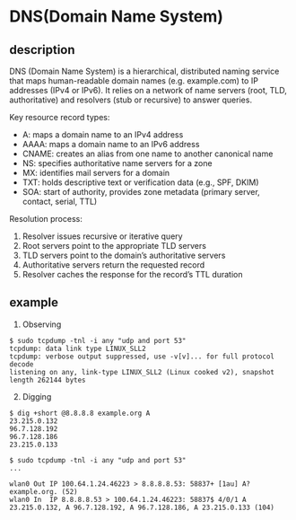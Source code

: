 # DNS(Domain Name System)

## description

DNS (Domain Name System) is a hierarchical, distributed naming service that maps human-readable domain names (e.g. example.com) to IP addresses (IPv4 or IPv6). It relies on a network of name servers (root, TLD, authoritative) and resolvers (stub or recursive) to answer queries.

Key resource record types:
- A: maps a domain name to an IPv4 address  
- AAAA: maps a domain name to an IPv6 address  
- CNAME: creates an alias from one name to another canonical name  
- NS: specifies authoritative name servers for a zone  
- MX: identifies mail servers for a domain  
- TXT: holds descriptive text or verification data (e.g., SPF, DKIM)  
- SOA: start of authority, provides zone metadata (primary server, contact, serial, TTL)

Resolution process:
1. Resolver issues recursive or iterative query  
2. Root servers point to the appropriate TLD servers  
3. TLD servers point to the domain’s authoritative servers  
4. Authoritative servers return the requested record  
5. Resolver caches the response for the record’s TTL duration

## example

1. Observing
```
$ sudo tcpdump -tnl -i any "udp and port 53"
tcpdump: data link type LINUX_SLL2
tcpdump: verbose output suppressed, use -v[v]... for full protocol decode
listening on any, link-type LINUX_SLL2 (Linux cooked v2), snapshot length 262144 bytes
```

2. Digging
```
$ dig +short @8.8.8.8 example.org A
23.215.0.132
96.7.128.192
96.7.128.186
23.215.0.133
```

```
$ sudo tcpdump -tnl -i any "udp and port 53"
...

wlan0 Out IP 100.64.1.24.46223 > 8.8.8.8.53: 58837+ [1au] A? example.org. (52)
wlan0 In  IP 8.8.8.8.53 > 100.64.1.24.46223: 58837$ 4/0/1 A 23.215.0.132, A 96.7.128.192, A 96.7.128.186, A 23.215.0.133 (104)
```
